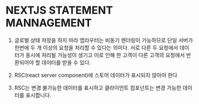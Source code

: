 # NEXTJS STATEMENT MANNAGEMENT

1. 글로벌 상태 저장을 하지 마라
   앱라우터는 비동기 렌더링이 가능하므로 단일 서버가 한번에 두 개 이상의 요청을 처리할 수 있다는 의미다.
   서로 다른 두 요청에서 데이터가 동시에 처리될 가능성이 생기고 이로 인해 한 고객이 다른 고객의 요청에서 반환되어야 할 데이터를 받을 수 있다.

2. RSC(react server component)에 스토어 데이터가 표시되지 않아야 한다

3. RSC는 변경 불가능한 데이터를 표시하고 클라이언트 컴포넌트는 변경 가능한 데이터를 표시합니다.
